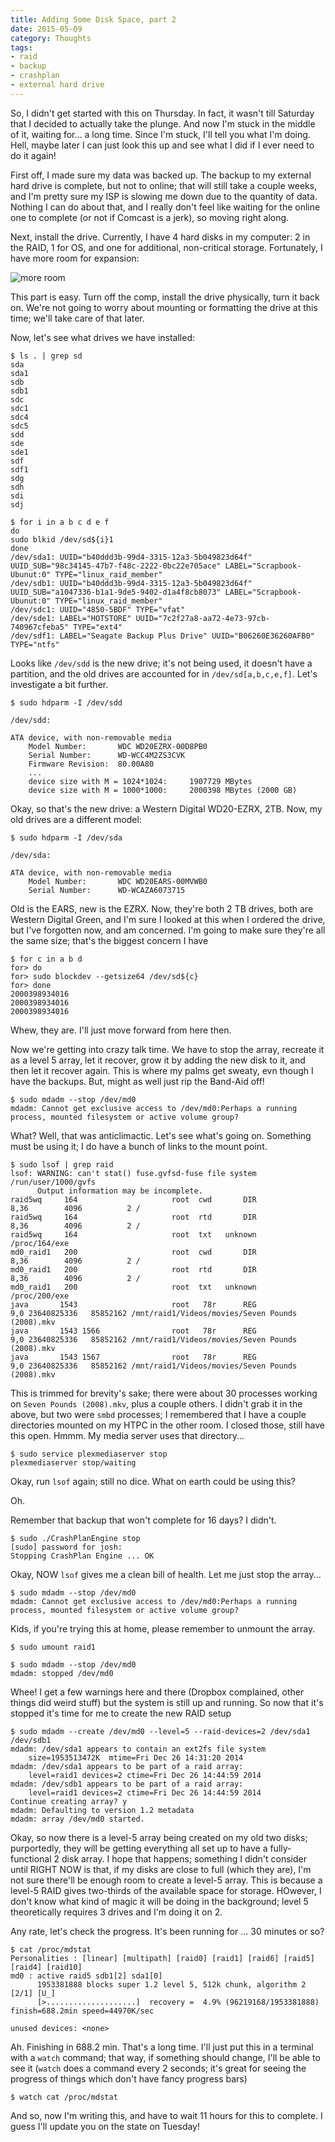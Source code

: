 ```yaml
---
title: Adding Some Disk Space, part 2
date: 2015-05-09
category: Thoughts
tags: 
- raid
- backup
- crashplan
- external hard drive
---
```


So, I didn't get started with this on Thursday. In fact, it wasn't till Saturday that I decided to actually take the
plunge. And now I'm stuck in the middle of it, waiting for... a long time. Since I'm stuck, I'll tell you what I'm doing.
Hell, maybe later I can just look this up and see what I did if I ever need to do it again!

First off, I made sure my data was backed up. The backup to my external hard drive is complete, but not to online; that
will still take a couple weeks, and I'm pretty sure my ISP is slowing me down due to the quantity of data. Nothing I can
do about that, and I really don't feel like waiting for the online one to complete (or not if Comcast is a jerk), so
moving right along.

Next, install the drive. Currently, I have 4 hard disks in my computer: 2 in the RAID, 1 for OS, and one for additional,
non-critical storage. Fortunately, I have more room for expansion:

![more room](/assets/img/posts/adding-some-disk-space-part-2/upgrade-raid-2-internal.jpg)

This part is easy. Turn off the comp, install the drive physically, turn it back on. We're not going to worry about
mounting or formatting the drive at this time; we'll take care of that later.

Now, let's see what drives we have installed:

    $ ls . | grep sd
    sda
    sda1
    sdb
    sdb1
    sdc
    sdc1
    sdc4
    sdc5
    sdd
    sde
    sde1
    sdf
    sdf1
    sdg
    sdh
    sdi
    sdj
    
    $ for i in a b c d e f
    do
    sudo blkid /dev/sd${i}1
    done
    /dev/sda1: UUID="b40ddd3b-99d4-3315-12a3-5b049823d64f" UUID_SUB="98c34145-47b7-f48c-2222-0bc22e705ace" LABEL="Scrapbook-Ubunut:0" TYPE="linux_raid_member" 
    /dev/sdb1: UUID="b40ddd3b-99d4-3315-12a3-5b049823d64f" UUID_SUB="a1047336-b1a1-9de5-9402-d1a4f8cb8073" LABEL="Scrapbook-Ubunut:0" TYPE="linux_raid_member" 
    /dev/sdc1: UUID="4850-5BDF" TYPE="vfat" 
    /dev/sde1: LABEL="HOTSTORE" UUID="7c2f27a8-aa72-4e73-97cb-740967cfeba5" TYPE="ext4" 
    /dev/sdf1: LABEL="Seagate Backup Plus Drive" UUID="B06260E36260AFB0" TYPE="ntfs"

Looks like ```/dev/sdd``` is the new drive; it's not being used, it doesn't have a partition, and the old drives are
accounted for in ```/dev/sd[a,b,c,e,f]```. Let's investigate a bit further.

    $ sudo hdparm -I /dev/sdd
    
    /dev/sdd:
    
    ATA device, with non-removable media
        Model Number:       WDC WD20EZRX-00D8PB0                    
        Serial Number:      WD-WCC4M2ZS3CVK
        Firmware Revision:  80.00A80
        ...
        device size with M = 1024*1024:     1907729 MBytes
        device size with M = 1000*1000:     2000398 MBytes (2000 GB)

Okay, so that's the new drive: a Western Digital WD20-EZRX, 2TB. Now, my old drives are a different model:

    $ sudo hdparm -I /dev/sda
    
    /dev/sda:
    
    ATA device, with non-removable media
        Model Number:       WDC WD20EARS-00MVWB0                    
        Serial Number:      WD-WCAZA6073715

Old is the EARS, new is the EZRX. Now, they're both 2 TB drives, both are Western Digital Green, and I'm sure I looked
at this when I ordered the drive, but I've forgotten now, and am concerned. I'm going to make sure they're all the same
size; that's the biggest concern I have

    $ for c in a b d                   
    for> do
    for> sudo blockdev --getsize64 /dev/sd${c}
    for> done
    2000398934016
    2000398934016
    2000398934016

Whew, they are. I'll just move forward from here then.

Now we're getting into crazy talk time. We have to stop the array, recreate it as a level 5 array, let it recover, grow
it by adding the new disk to it, and then let it recover again. This is where my palms get sweaty, evn though I have the
backups. But, might as well just rip the Band-Aid off!

    $ sudo mdadm --stop /dev/md0
    mdadm: Cannot get exclusive access to /dev/md0:Perhaps a running process, mounted filesystem or active volume group?

What? Well, that was anticlimactic. Let's see what's going on. Something must be using it; I do have a bunch of links to
the mount point.

    $ sudo lsof | grep raid
    lsof: WARNING: can't stat() fuse.gvfsd-fuse file system /run/user/1000/gvfs
          Output information may be incomplete.
    raid5wq     164                     root  cwd       DIR               8,36        4096          2 /
    raid5wq     164                     root  rtd       DIR               8,36        4096          2 /
    raid5wq     164                     root  txt   unknown                                           /proc/164/exe
    md0_raid1   200                     root  cwd       DIR               8,36        4096          2 /
    md0_raid1   200                     root  rtd       DIR               8,36        4096          2 /
    md0_raid1   200                     root  txt   unknown                                           /proc/200/exe
    java       1543                     root   78r      REG                9,0 23640825336   85852162 /mnt/raid1/Videos/movies/Seven Pounds (2008).mkv
    java       1543 1566                root   78r      REG                9,0 23640825336   85852162 /mnt/raid1/Videos/movies/Seven Pounds (2008).mkv
    java       1543 1567                root   78r      REG                9,0 23640825336   85852162 /mnt/raid1/Videos/movies/Seven Pounds (2008).mkv

This is trimmed for brevity's sake; there were about 30 processes working on ```Seven Pounds (2008).mkv```, plus a couple
others. I didn't grab it in the above, but two were ```smbd``` processes; I remembered that I have a couple directories
mounted on my HTPC in the other room. I closed those, still have this open. Hmmm. My media server uses that directory...

    $ sudo service plexmediaserver stop
    plexmediaserver stop/waiting

Okay, run ```lsof``` again; still no dice. What on earth could be using this?

Oh.

Remember that backup that won't complete for 16 days? I didn't.

    $ sudo ./CrashPlanEngine stop
    [sudo] password for josh: 
    Stopping CrashPlan Engine ... OK

Okay, NOW ```lsof``` gives me a clean bill of health. Let me just stop the array...

    $ sudo mdadm --stop /dev/md0
    mdadm: Cannot get exclusive access to /dev/md0:Perhaps a running process, mounted filesystem or active volume group?

Kids, if you're trying this at home, please remember to unmount the array.

    $ sudo umount raid1

    $ sudo mdadm --stop /dev/md0
    mdadm: stopped /dev/md0
    
Whee! I get a few warnings here and there (Dropbox complained, other things did weird stuff) but the system is still up
and running. So now that it's stopped it's time for me to create the new RAID setup

    $ sudo mdadm --create /dev/md0 --level=5 --raid-devices=2 /dev/sda1 /dev/sdb1
    mdadm: /dev/sda1 appears to contain an ext2fs file system
        size=1953513472K  mtime=Fri Dec 26 14:31:20 2014
    mdadm: /dev/sda1 appears to be part of a raid array:
        level=raid1 devices=2 ctime=Fri Dec 26 14:44:59 2014
    mdadm: /dev/sdb1 appears to be part of a raid array:
        level=raid1 devices=2 ctime=Fri Dec 26 14:44:59 2014
    Continue creating array? y
    mdadm: Defaulting to version 1.2 metadata
    mdadm: array /dev/md0 started.

Okay, so now there is a level-5 array being created on my old two disks; purportedly, they will be getting everything all
set up to have a fully-functional 2 disk array. I hope that happens; something I didn't consider until RIGHT NOW is that,
if my disks are close to full (which they are), I'm not sure there'll be enough room to create a level-5 array. This is
because a level-5 RAID gives two-thirds of the available space for storage. HOwever, I don't know what kind of magic it
will be doing in the background; level 5 theoretically requires 3 drives and I'm doing it on 2.

Any rate, let's check the progress. It's been running for ... 30 minutes or so?

    $ cat /proc/mdstat
    Personalities : [linear] [multipath] [raid0] [raid1] [raid6] [raid5] [raid4] [raid10] 
    md0 : active raid5 sdb1[2] sda1[0]
          1953381888 blocks super 1.2 level 5, 512k chunk, algorithm 2 [2/1] [U_]
          [>....................]  recovery =  4.9% (96219168/1953381888) finish=688.2min speed=44970K/sec
          
    unused devices: <none>
    
Ah. Finishing in 688.2 min. That's a long time. I'll just put this in a terminal with a ```watch``` command; that way, if
something should change, I'll be able to see it (```watch``` does a command every 2 seconds; it's great for seeing the
progress of things which don't have fancy progress bars)

    $ watch cat /proc/mdstat
    
And so, now I'm writing this, and have to wait 11 hours for this to complete. I guess I'll update you on the state on
Tuesday!

